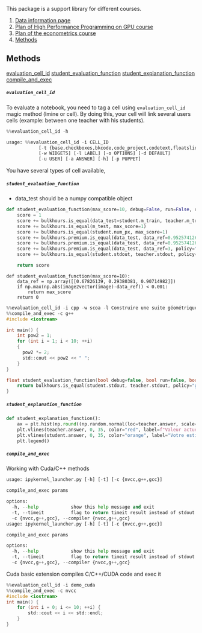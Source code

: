 This package is a support library for different courses. 


1. [Data information page](data/README.md)
2. [Plan of High Performance Programming on GPU course](bulkhours/hpc/README.md)
3. [Plan of the econometrics course](bulkhours/ecox/README.md)
4. [Methods](#methods)


## Methods <a name="methods"></a>

[evaluation_cell_id](#evaluation_cell_id)
[student_evaluation_function](#student_evaluation_function)
[student_explanation_function](#student_explanation_function)
[compile_and_exec](#compile_and_exec)


##### `evaluation_cell_id` <a name="evaluation_cell_id"></a>

To evaluate a notebook, you need to tag a cell using `evaluation_cell_id` magic method (lmine or cell). 
By doing this, your cell will link several users cells (example: between one teacher with his students).

```python
%%evaluation_cell_id -h 

usage: %%evaluation_cell_id -i CELL_ID 
            [-t {base,checkboxes,bkcode,code_project,codetext,floatslider,formula,intslider,markdown,radios,bkscript,table,textarea}]
            [-w WIDGETS] [-l LABEL] [-o OPTIONS] [-d DEFAULT]
            [-u USER] [-a ANSWER] [-h] [-p PUPPET]
```

You have several types of cell available, 

##### `student_evaluation_function` <a name="student_evaluation_function"></a>


- data_test should be a numpy compatible object

```python
def student_evaluation_function(max_score=10, debug=False, run=False, run=False):
    score = 1
    score += bulkhours.is_equal(data_test=student.m_train, teacher.m_train, max_score=1)
    score += bulkhours.is_equal(m_test, max_score=1)
    score += bulkhours.is_equal(student.num_px, max_score=1)
    score += bulkhours.premium.is_equal(data_test, data_ref=0.9525741268, max_score=1)
    score += bulkhours.premium.is_equal(data_test, data_ref=0.9525741268, max_score=1)
    score += bulkhours.premium.is_equal(data_test, data_ref=3, policy="gaussian", error=1e-8, max_score=1)
    score += bulkhours.is_equal(student.stdout, teacher.stdout, policy="gaussian", error=0.2, max_score=1)

    return score
```

```python:
def student_evaluation_function(max_score=10):
    data_ref = np.array([[0.67826139, 0.29380381, 0.90714982]])
    if np.max(np.abs(image2vector(image)-data_ref)) < 0.001:
        return max_score
    return 0
```

```c
%%evaluation_cell_id -i cpp -w scoa -l Construire une suite géométrique de raison 2 en C++, de 2 a 1024
%%compile_and_exec -c g++
#include <iostream>

int main() {
    int pow2 = 1;
    for (int i = 1; i < 10; ++i)
    {
      pow2 *= 2;
      std::cout << pow2 << " ";
    }
}

float student_evaluation_function(bool debug=false, bool run=false, bool show_code=false) {
    return bulkhours.is_equal(student.stdout, teacher.stdout, policy="gaussian", error=0.1);
}
```

##### `student_explanation_function` <a name="student_explanation_function"></a>

```python
def student_explanation_function():
    ax = plt.hist(np.round((np.random.normal(loc=teacher.answer, scale=20, size=1000))), bins=20, label="Sondage")
    plt.vlines(teacher.answer, 0, 35, color="red", label=f"Valeur actuelle: %sm" % teacher.answer)
    plt.vlines(student.answer, 0, 35, color="orange", label="Votre estimation: %sm" % student.answer)
    plt.legend()
```

##### `compile_and_exec` <a name="compile_and_exec"></a>

Working with Cuda/C++ methods


```python
usage: ipykernel_launcher.py [-h] [-t] [-c {nvcc,g++,gcc}]

compile_and_exec params

options:
  -h, --help            show this help message and exit
  -t, --timeit          flag to return timeit result instead of stdout
  -c {nvcc,g++,gcc}, --compiler {nvcc,g++,gcc}
usage: ipykernel_launcher.py [-h] [-t] [-c {nvcc,g++,gcc}]

compile_and_exec params

options:
  -h, --help            show this help message and exit
  -t, --timeit          flag to return timeit result instead of stdout
  -c {nvcc,g++,gcc}, --compiler {nvcc,g++,gcc}
```

Cuda basic extension compiles C/C++/CUDA code and exec it
```c
%%evaluation_cell_id -i demo_cuda
%%compile_and_exec -c nvcc
#include <iostream>
int main() {
    for (int i = 0; i <= 10; ++i) {
        std::cout << i << std::endl;
    }
}
```


